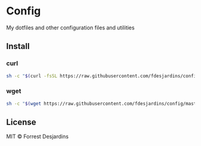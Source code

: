 # Config 

My dotfiles and other configuration files and utilities

## Install

### curl
```bash
sh -c "$(curl -fsSL https://raw.githubusercontent.com/fdesjardins/config/master/install.sh)"
```

### wget
```bash
sh -c "$(wget https://raw.githubusercontent.com/fdesjardins/config/master/install.sh -O -)"
```

## License

MIT © Forrest Desjardins
